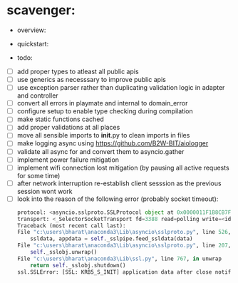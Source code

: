 # scavenger:

* overview:

* quickstart:

* todo:
- [ ] add proper types to atleast all public apis
- [ ] use generics as necesssary to improve public apis
- [ ] use exception parser rather than duplicating validation logic in adapter and controller
- [ ] convert all errors in playmate and internal to domain_error
- [ ] configure setup to enable type checking during compilation
- [ ] make static functions cached
- [ ] add proper validations at all places
- [ ] move all sensible imports to __init__.py to clean imports in files
- [ ] make logging async using https://github.com/B2W-BIT/aiologger
- [ ] validate all async for and convert them to asyncio.gather
- [ ] implement power failure mitigation
- [ ] implement wifi connection lost mitigation (by pausing all active requests for some time)
- [ ] after network interruption re-establish client sesssion as the previous session wont work
- [ ] look into the reason of the following error (probably socket timeout):
	```python
	protocol: <asyncio.sslproto.SSLProtocol object at 0x0000011F1B8CB7F0>
	transport: <_SelectorSocketTransport fd=3388 read=polling write=<idle, bufsize=0>>
	Traceback (most recent call last):
	File "c:\users\bharat\anaconda3\Lib\asyncio\sslproto.py", line 526, in data_received
		ssldata, appdata = self._sslpipe.feed_ssldata(data)
	File "c:\users\bharat\anaconda3\Lib\asyncio\sslproto.py", line 207, in feed_ssldata
		self._sslobj.unwrap()
	File "c:\users\bharat\anaconda3\Lib\ssl.py", line 767, in unwrap
		return self._sslobj.shutdown()
	ssl.SSLError: [SSL: KRB5_S_INIT] application data after close notify (_ssl.c:2592)
	```